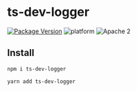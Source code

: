 # ts-dev-logger

[![Package Version][package-image]][package-url]
<img src="https://img.shields.io/badge/platform-node-lightgrey.svg?style=flat" alt="platform">
<img src="https://img.shields.io/badge/license-Apache2-blue.svg?style=flat" alt="Apache 2">

[package-image]: https://badge.fury.io/js/typescript-template.svg
[package-url]: https://badge.fury.io/js/typescript-template

## Install
```bash
npm i ts-dev-logger
```

```bash
yarn add ts-dev-logger
```

